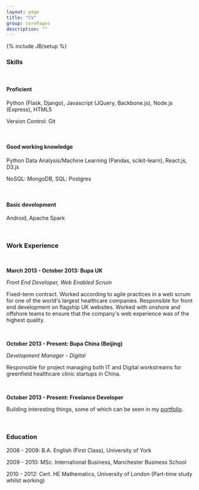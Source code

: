 ```yaml
---
layout: page
title: "CV"
group: corePages
description: ""
---
```

{% include JB/setup %}

<h3>Skills</h3>

<br>

<h4>Proficient</h4>

<p>Python (Flask, Django), Javascript (JQuery, Backbone.js), Node.js (Express), HTML5 </p>

<p>Version Control: Git</p>

<br>

<h4>Good working knowledge</h4>

<p>Python Data Analysis/Machine Learning (Pandas, scikit-learn), React.js, D3.js</p>
<p>NoSQL: MongoDB, SQL: Postgres </p>

<br>

<h4>Basic development</h4>

<p>Android, Apache Spark</p>

<br>

<h3>Work Experience</h3>

<br>


<p><b>March 2013 - October 2013: Bupa UK</b></p>

<p><em>Front End Developer, Web Enabled Scrum</em></p>
<p>Fixed-term contract. Worked according to agile practices in a web scrum for
one of the world's largest healthcare companies. Responsible for
front end development on flagship UK websites. Worked with onshore and offshore teams to
ensure that the company's web experience was of the highest quality.</p>

<br>

<p><b>October 2013 - Present: Bupa China (Beijing)</b></p>

<p><em>Development Manager - Digital</em></p>
<p>Responsible for project managing both IT and Digital workstreams for greenfield
healthcare clinic startups in China.</p>

<br>

<p><b>October 2013 - Present: Freelance Developer</b></p>
<p>Building interesting things, some of which can be seen in my <a href="/portfolio.html">portfolio</a>.</p>

<br>

<h3>Education</h3>

<p>2006 - 2009: B.A. English (First Class), University of York</p>

<p>2009 - 2010: MSc. International Business, Manchester Business School</p>

<p>2010 - 2012: Cert. HE Mathematics, University of London (Part-time study whilst working)</p>
